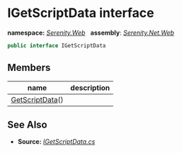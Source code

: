 # IGetScriptData interface
**namespace:** *[Serenity.Web](../README.md#serenity.web-namespace)*   **assembly**: *[Serenity.Net.Web](../README.md)*

```csharp
public interface IGetScriptData
```

## Members

| name | description |
| --- | --- |
| [GetScriptData](IGetScriptData/GetScriptData.md)() |  |

## See Also

* **Source:** *[IGetScriptData.cs](https://github.com/serenity-is/Serenity/blob/master/src/Serenity.Net.Web/DynamicScript/DynamicScript/IGetScriptData.cs)*